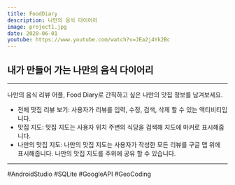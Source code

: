 ```yaml
---
title: FoodDiary
description: 나만의 음식 다이어리
image: project1.jpg
date: 2020-06-01
youtube: https://www.youtube.com/watch?v=JEa2j4Yk2Bc
---
```


## 내가 만들어 가는 나만의 음식 다이어리

---

나만의 음식 리뷰 어플, Food Diary로 간직하고 싶은 나만의 맛집 정보를 남겨보세요.

- 전체 맛집 리뷰 보기: 사용자가 리뷰를 입력, 수정, 검색, 삭제 할 수 있는 액티비티입니다.
- 맛집 지도: 맛집 지도는 사용자 위치 주변의 식당을 검색해 지도에 마커로 표시해줍니다.
- 나만의 맛집 지도: 나만의 맛집 지도는 사용자가 작성한 모든 리뷰를 구글 맵 위에 표시해줍니다. 나만의 맛집 지도를 주위에 공유 할 수 있습니다.

---

<div class="hyde tags skills">
    <a class="hyde tag">#AndroidStudio</a>
    <a class="hyde tag">#SQLite</a>
    <a class="hyde tag">#GoogleAPI</a>
    <a class="hyde tag">#GeoCoding</a>
</div>
